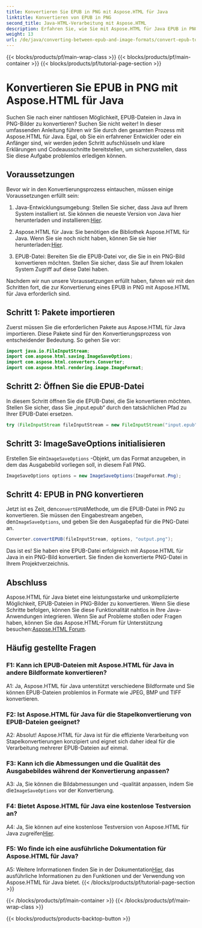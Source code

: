 ```yaml
---
title: Konvertieren Sie EPUB in PNG mit Aspose.HTML für Java
linktitle: Konvertieren von EPUB in PNG
second_title: Java-HTML-Verarbeitung mit Aspose.HTML
description: Erfahren Sie, wie Sie mit Aspose.HTML für Java EPUB in PNG in Java konvertieren. Schritt-für-Schritt-Anleitung für eine nahtlose Konvertierung.
weight: 13
url: /de/java/converting-between-epub-and-image-formats/convert-epub-to-png/
---
```


{{< blocks/products/pf/main-wrap-class >}}
{{< blocks/products/pf/main-container >}}
{{< blocks/products/pf/tutorial-page-section >}}

# Konvertieren Sie EPUB in PNG mit Aspose.HTML für Java

Suchen Sie nach einer nahtlosen Möglichkeit, EPUB-Dateien in Java in PNG-Bilder zu konvertieren? Suchen Sie nicht weiter! In dieser umfassenden Anleitung führen wir Sie durch den gesamten Prozess mit Aspose.HTML für Java. Egal, ob Sie ein erfahrener Entwickler oder ein Anfänger sind, wir werden jeden Schritt aufschlüsseln und klare Erklärungen und Codeausschnitte bereitstellen, um sicherzustellen, dass Sie diese Aufgabe problemlos erledigen können.

## Voraussetzungen

Bevor wir in den Konvertierungsprozess eintauchen, müssen einige Voraussetzungen erfüllt sein:

1.  Java-Entwicklungsumgebung: Stellen Sie sicher, dass Java auf Ihrem System installiert ist. Sie können die neueste Version von Java hier herunterladen und installieren:[Hier](https://www.oracle.com/java/technologies/javase-downloads.html).

2. Aspose.HTML für Java: Sie benötigen die Bibliothek Aspose.HTML für Java. Wenn Sie sie noch nicht haben, können Sie sie hier herunterladen:[Hier](https://releases.aspose.com/html/java/).

3. EPUB-Datei: Bereiten Sie die EPUB-Datei vor, die Sie in ein PNG-Bild konvertieren möchten. Stellen Sie sicher, dass Sie auf Ihrem lokalen System Zugriff auf diese Datei haben.

Nachdem wir nun unsere Voraussetzungen erfüllt haben, fahren wir mit den Schritten fort, die zur Konvertierung eines EPUB in PNG mit Aspose.HTML für Java erforderlich sind.

## Schritt 1: Pakete importieren

Zuerst müssen Sie die erforderlichen Pakete aus Aspose.HTML für Java importieren. Diese Pakete sind für den Konvertierungsprozess von entscheidender Bedeutung. So gehen Sie vor:

```java
import java.io.FileInputStream;
import com.aspose.html.saving.ImageSaveOptions;
import com.aspose.html.converters.Converter;
import com.aspose.html.rendering.image.ImageFormat;
```

## Schritt 2: Öffnen Sie die EPUB-Datei

In diesem Schritt öffnen Sie die EPUB-Datei, die Sie konvertieren möchten. Stellen Sie sicher, dass Sie „input.epub“ durch den tatsächlichen Pfad zu Ihrer EPUB-Datei ersetzen.

```java
try (FileInputStream fileInputStream = new FileInputStream("input.epub")) {
```

## Schritt 3: ImageSaveOptions initialisieren

 Erstellen Sie ein`ImageSaveOptions` -Objekt, um das Format anzugeben, in dem das Ausgabebild vorliegen soll, in diesem Fall PNG.

```java
ImageSaveOptions options = new ImageSaveOptions(ImageFormat.Png);
```

## Schritt 4: EPUB in PNG konvertieren

 Jetzt ist es Zeit, den`convertEPUB`Methode, um die EPUB-Datei in PNG zu konvertieren. Sie müssen den Eingabestream angeben, den`ImageSaveOptions`, und geben Sie den Ausgabepfad für die PNG-Datei an.

```java
Converter.convertEPUB(fileInputStream, options, "output.png");
```

Das ist es! Sie haben eine EPUB-Datei erfolgreich mit Aspose.HTML für Java in ein PNG-Bild konvertiert. Sie finden die konvertierte PNG-Datei in Ihrem Projektverzeichnis.

## Abschluss
 Aspose.HTML für Java bietet eine leistungsstarke und unkomplizierte Möglichkeit, EPUB-Dateien in PNG-Bilder zu konvertieren. Wenn Sie diese Schritte befolgen, können Sie diese Funktionalität nahtlos in Ihre Java-Anwendungen integrieren. Wenn Sie auf Probleme stoßen oder Fragen haben, können Sie das Aspose.HTML-Forum für Unterstützung besuchen:[Aspose.HTML Forum](https://forum.aspose.com/).

## Häufig gestellte Fragen

### F1: Kann ich EPUB-Dateien mit Aspose.HTML für Java in andere Bildformate konvertieren?

A1: Ja, Aspose.HTML für Java unterstützt verschiedene Bildformate und Sie können EPUB-Dateien problemlos in Formate wie JPEG, BMP und TIFF konvertieren.

### F2: Ist Aspose.HTML für Java für die Stapelkonvertierung von EPUB-Dateien geeignet?
   
A2: Absolut! Aspose.HTML für Java ist für die effiziente Verarbeitung von Stapelkonvertierungen konzipiert und eignet sich daher ideal für die Verarbeitung mehrerer EPUB-Dateien auf einmal.

### F3: Kann ich die Abmessungen und die Qualität des Ausgabebildes während der Konvertierung anpassen?

 A3: Ja, Sie können die Bildabmessungen und -qualität anpassen, indem Sie die`ImageSaveOptions` vor der Konvertierung. 

### F4: Bietet Aspose.HTML für Java eine kostenlose Testversion an?

 A4: Ja, Sie können auf eine kostenlose Testversion von Aspose.HTML für Java zugreifen[Hier](https://releases.aspose.com/).

### F5: Wo finde ich eine ausführliche Dokumentation für Aspose.HTML für Java?

 A5: Weitere Informationen finden Sie in der Dokumentation[Hier](https://reference.aspose.com/html/java/), das ausführliche Informationen zu den Funktionen und der Verwendung von Aspose.HTML für Java bietet.
{{< /blocks/products/pf/tutorial-page-section >}}

{{< /blocks/products/pf/main-container >}}
{{< /blocks/products/pf/main-wrap-class >}}

{{< blocks/products/products-backtop-button >}}

